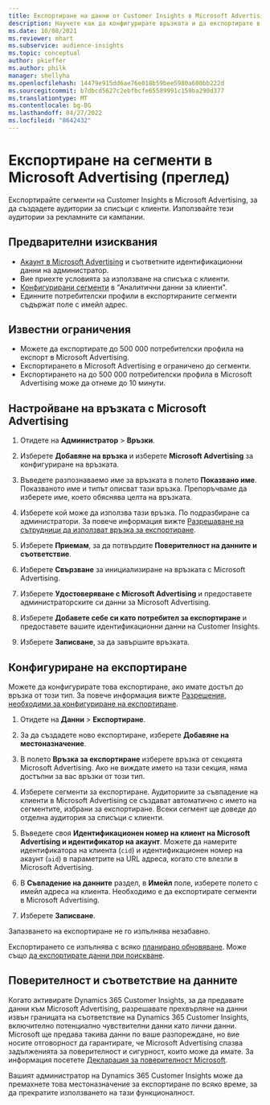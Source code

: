 ```yaml
---
title: Експортиране на данни от Customer Insights в Microsoft Advertising
description: Научете как да конфигурирате връзката и да експортирате в Microsoft Advertising.
ms.date: 10/08/2021
ms.reviewer: mhart
ms.subservice: audience-insights
ms.topic: conceptual
author: pkieffer
ms.author: philk
manager: shellyha
ms.openlocfilehash: 14479e915dd6ae76e018b59bee5980a600bb222d
ms.sourcegitcommit: b7dbcd5627c2ebfbcfe65589991c159ba290d377
ms.translationtype: MT
ms.contentlocale: bg-BG
ms.lasthandoff: 04/27/2022
ms.locfileid: "8642432"
---
```

# <a name="export-segments-to-microsoft-advertising-preview"></a>Експортиране на сегменти в Microsoft Advertising (преглед)

Експортирайте сегменти на Customer Insights в Microsoft Advertising, за да създадете аудитории за списъци с клиенти. Използвайте тези аудитории за рекламните си кампании.

## <a name="prerequisites"></a>Предварителни изисквания

-   [Акаунт в Microsoft Advertising](https://ads.microsoft.com/) и съответните идентификационни данни на администратор.
-   Вие приехте условията за използване на списъка с клиенти. 
-   [Конфигурирани сегменти](segments.md) в "Аналитични данни за клиенти".
-   Единните потребителски профили в експортираните сегменти съдържат поле с имейл адрес.

## <a name="known-limitations"></a>Известни ограничения

- Можете да експортирате до 500 000 потребителски профила на експорт в Microsoft Advertising.
- Експортирането в Microsoft Advertising е ограничено до сегменти.
- Експортирането на до 500 000 потребителски профила в Microsoft Advertising може да отнеме до 10 минути. 


## <a name="set-up-the-connection-to-microsoft-advertising"></a>Настройване на връзката с Microsoft Advertising

1. Отидете на **Администратор** > **Връзки**.

1. Изберете **Добавяне на връзка** и изберете **Microsoft Advertising** за конфигуриране на връзката.

1. Въведете разпознаваемо име за връзката в полето **Показвано име**. Показваното име и типът описват тази връзка. Препоръчваме да изберете име, което обяснява целта на връзката.

1. Изберете кой може да използва тази връзка. По подразбиране са администратори. За повече информация вижте [Разрешаване на сътрудници да използват връзка за експортиране](connections.md#allow-contributors-to-use-a-connection-for-exports).

1. Изберете **Приемам**, за да потвърдите **Поверителност на данните и съответствие**.

1. Изберете **Свързване** за инициализиране на връзката с Microsoft Advertising.

1. Изберете **Удостоверяване с Microsoft Advertising** и предоставете администраторските си данни за Microsoft Advertising.

1. Изберете **Добавете себе си като потребител за експортиране** и предоставете вашите идентификационни данни на Customer Insights.

1. Изберете **Записване**, за да завършите връзката.

## <a name="configure-an-export"></a>Конфигуриране на експортиране

Можете да конфигурирате това експортиране, ако имате достъп до връзка от този тип. За повече информация вижте [Разрешения, необходими за конфигуриране на експортиране](export-destinations.md#set-up-a-new-export).

1. Отидете на **Данни** > **Експортиране**.

1. За да създадете ново експортиране, изберете **Добавяне на местоназначение**.

1. В полето **Връзка за експортиране** изберете връзка от секцията Microsoft Advertising. Ако не виждате името на тази секция, няма достъпни за вас връзки от този тип.

1. Изберете сегменти за експортиране. Аудиториите за съвпадение на клиенти в Microsoft Advertising се създават автоматично с името на сегментите, избрани за експортиране. Всеки сегмент ще доведе до отделна аудитория за списъци с клиенти. 

1. Въведете своя **Идентификационен номер на клиент на Microsoft Advertising и идентификатор на акаунт**. Можете да намерите идентификатора на клиента (`cid`) и идентификационен номер на акаунт (`aid`) в параметрите на URL адреса, когато сте влезли в Microsoft Advertising.

1. В **Съвпадение на данните** раздел, в **Имейл** поле, изберете полето с имейл адреса на клиента. Необходимо е да експортирате сегменти в Microsoft Advertising.

1. Изберете **Записване**.

Запазването на експортиране не го изпълнява незабавно.

Експортирането се изпълнява с всяко [планирано обновяване](system.md#schedule-tab). Може също [да експортирате данни при поискване](export-destinations.md#run-exports-on-demand). 


## <a name="data-privacy-and-compliance"></a>Поверителност и съответствие на данните

Когато активирате Dynamics 365 Customer Insights, за да предавате данни към Microsoft Advertising, разрешавате прехвърляне на данни извън границата на съответствие на Dynamics 365 Customer Insights, включително потенциално чувствителни данни като лични данни. Microsoft ще предава такива данни по ваше разпореждане, но вие носите отговорност да гарантирате, че Microsoft Advertising спазва задълженията за поверителност и сигурност, които може да имате. За информация посетете [Декларация за поверителност Microsoft](https://go.microsoft.com/fwlink/?linkid=396732).

Вашият администратор на Dynamics 365 Customer Insights може да премахнете това местоназначение за експортиране по всяко време, за да прекратите използването на тази функционалност.
